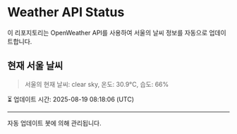 
# Weather API Status

이 리포지토리는 OpenWeather API를 사용하여 서울의 날씨 정보를 자동으로 업데이트합니다.

## 현재 서울 날씨
> 서울의 현재 날씨: clear sky, 온도: 30.9°C, 습도: 66%

⏳ 업데이트 시간: 2025-08-19 08:18:06 (UTC)

---
자동 업데이트 봇에 의해 관리됩니다.
